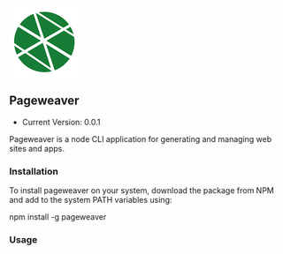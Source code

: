 <img src='logo.png' align='center'></img>
## Pageweaver
- Current Version: 0.0.1

Pageweaver is a node CLI application for generating and managing web sites and apps.

### Installation
To install pageweaver on your system, download the package from NPM and add to the system PATH variables using:

npm install -g pageweaver

### Usage
